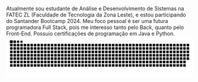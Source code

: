 <p align="left">Atualmente sou estudante de Análise e Desenvolvimento de Sistemas na FATEC ZL (Faculdade de Tecnologia da Zona Leste), e estou participando do Santander Bootcamp 2024.
Meu foco pessoal é ser uma futura programadora Full Stack, pois me interesso tanto pelo Back, quanto pelo Front-End.
Possuio certificações de programação em Java e Python.

<picture>
  <source media="(prefers-color-scheme: dark)" srcset="https://raw.githubusercontent.com/isabellavorenti/isabellavorenti/output/github-contribution-grid-snake-dark.svg">
  <source media="(prefers-color-scheme: light)" srcset="https://raw.githubusercontent.com/isabellavorenti/isabellavorenti/output/github-contribution-grid-snake.svg">
  <img alt="github contribution grid snake animation" src="https://raw.githubusercontent.com/isabellavorenti/isabellavorenti/output/github-contribution-grid-snake.svg">
</picture>
<br><br>
